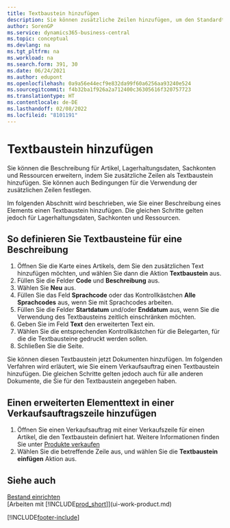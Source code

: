 ```yaml
---
title: Textbaustein hinzufügen
description: Sie können zusätzliche Zeilen hinzufügen, um den Standardtext zu erweitern, der einen Artikel, ein Sachkonto oder andere Daten beschreibt.
author: SorenGP
ms.service: dynamics365-business-central
ms.topic: conceptual
ms.devlang: na
ms.tgt_pltfrm: na
ms.workload: na
ms.search.form: 391, 30
ms.date: 06/24/2021
ms.author: edupont
ms.openlocfilehash: 0a9a56e44ecf9e832da99f60a6256aa93240e524
ms.sourcegitcommit: f4b32ba1f926a2a712400c36305616f320757723
ms.translationtype: HT
ms.contentlocale: de-DE
ms.lasthandoff: 02/08/2022
ms.locfileid: "8101191"
---
```

# <a name="add-extended-text"></a>Textbaustein hinzufügen

Sie können die Beschreibung für Artikel, Lagerhaltungsdaten, Sachkonten und Ressourcen erweitern, indem Sie zusätzliche Zeilen als Textbaustein hinzufügen. Sie können auch Bedingungen für die Verwendung der zusätzlichen Zeilen festlegen.  

Im folgenden Abschnitt wird beschrieben, wie Sie einer Beschreibung eines Elements einen Textbaustein hinzufügen. Die gleichen Schritte gelten jedoch für Lagerhaltungsdaten, Sachkonten und Ressourcen.  

## <a name="to-define-extended-text-for-an-description"></a>So definieren Sie Textbausteine für eine Beschreibung

1. Öffnen Sie die Karte eines Artikels, dem Sie den zusätzlichen Text hinzufügen möchten, und wählen Sie dann die Aktion **Textbaustein** aus.
2. Füllen Sie die Felder **Code** und **Beschreibung** aus.
3. Wählen Sie **Neu** aus.
4. Füllen Sie das Feld **Sprachcode** oder das Kontrollkästchen **Alle Sprachcodes** aus, wenn Sie mit Sprachcodes arbeiten.
5. Füllen Sie die Felder **Startdatum** und/oder **Enddatum** aus, wenn Sie die Verwendung des Textbausteins zeitlich einschränken möchten.
6. Geben Sie im Feld **Text** den erweiterten Text ein.
7. Wählen Sie die entsprechenden Kontrollkästchen für die Belegarten, für die die Textbausteine gedruckt werden sollen.
8. Schließen Sie die Seite.

Sie können diesen Textbaustein jetzt Dokumenten hinzufügen. Im folgenden Verfahren wird erläutert, wie Sie einem Verkaufsauftrag einen Textbaustein hinzufügen. Die gleichen Schritte gelten jedoch auch für alle anderen Dokumente, die Sie für den Textbaustein angegeben haben.  

## <a name="to-add-an-extended-item-text-on-a-sales-order-line"></a>Einen erweiterten Elementtext in einer Verkaufsauftragszeile hinzufügen

1. Öffnen Sie einen Verkaufsauftrag mit einer Verkaufszeile für einen Artikel, die den Textbaustein definiert hat. Weitere Informationen finden Sie unter [Produkte verkaufen](sales-how-sell-products.md)
2. Wählen Sie die betreffende Zeile aus, und wählen Sie die **Textbaustein einfügen** Aktion aus.

## <a name="see-also"></a>Siehe auch

[Bestand einrichten](inventory-setup-inventory.md)  
[Arbeiten mit [!INCLUDE[prod_short](includes/prod_short.md)]](ui-work-product.md)


[!INCLUDE[footer-include](includes/footer-banner.md)]